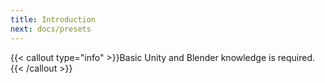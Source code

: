 ```yaml
---
title: Introduction
next: docs/presets
---
```


{{< callout type="info" >}}Basic Unity and Blender knowledge is required.{{< /callout >}}
